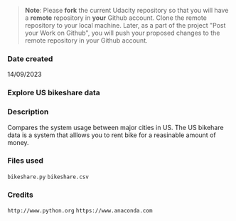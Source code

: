 >**Note**: Please **fork** the current Udacity repository so that you will have a **remote** repository in **your** Github account. Clone the remote repository to your local machine. Later, as a part of the project "Post your Work on Github", you will push your proposed changes to the remote repository in your Github account.

### Date created
14/09/2023

### Explore US bikeshare data

### Description
Compares the system usage between major cities in US. The US bikehare data is a system that alllows you to rent bike for a reasinable amount of money.

### Files used
`bikeshare.py`
`bikeshare.csv`
### Credits
```http://www.python.org```
```https://www.anaconda.com```

